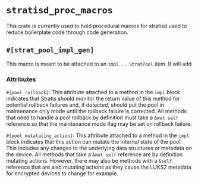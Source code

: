 # `stratisd_proc_macros`

This crate is currently used to hold procedural macros for stratisd used to reduce
boilerplate code through code generation.

## `#[strat_pool_impl_gen]`

This macro is meant to be attached to an `impl... StratPool` item. It will add 

### Attributes

`#[pool_rollback]`: This attribute attached to a method in the `impl` block indicates
that Stratis should monitor the return value of this method for potential rollback
failures and, if detected, should put the pool in maintenance only mode until the
rollback failure is corrected. All methods that need to handle a pool rollback
by definition must take a `&mut self` reference so that the maintenance mode flag 
may be set on rollback failure.

`#[pool_mutatating_action]`: This attribute attached to a method in the `impl` block
indicates that this action can mutate the internal state of the pool. This includes
any changes to the underlying data structures or metadata on the device. All methods
that take a `&mut self` reference are by definition mutating actions. However,
there may also be methods with a `&self` reference that are also mutating actions
as they cause the LUKS2 metadata for encrypted devices to change for example.
